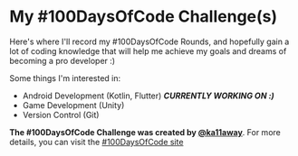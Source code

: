 # My #100DaysOfCode Challenge(s)

Here's where I'll record my #100DaysOfCode Rounds, and hopefully gain a lot of coding knowledge that will help me achieve my goals and dreams of becoming a pro developer :)

Some things I'm interested in:

+ Android Development (Kotlin, Flutter) ***CURRENTLY WORKING ON :)***
+ Game Development (Unity)
+ Version Control (Git)

**The #100DaysOfCode Challenge was created by [@ka11away](https://twitter.com/ka11away)**. For more details, you can visit the [#100DaysOfCode site](https://www.100daysofcode.com/ "100DaysOfCode Website")
